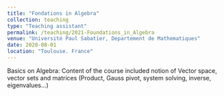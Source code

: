 ```yaml
---
title: "Fondations in Algebra"
collection: teaching
type: "Teaching assistant"
permalink: /teaching/2021-Foundations_in_Algebra
venue: "Université Paul Sabatier, Departement de Mathematiques"
date: 2020-08-01
location: "Toulouse. France"
---
```


Basics on Algebra: Content of the course included notion of Vector space, vector sets and matrices (Product, Gauss pivot, system solving, inverse, eigenvalues...) 

